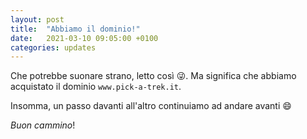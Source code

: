 ```yaml
---
layout: post
title:  "Abbiamo il dominio!"
date:   2021-03-10 09:05:00 +0100
categories: updates
---
```

Che potrebbe suonare strano, letto così :stuck_out_tongue_winking_eye:. Ma significa che abbiamo acquistato il dominio `www.pick-a-trek.it`.

Insomma, un passo davanti all'altro continuiamo ad andare avanti :smile:


_Buon cammino_!